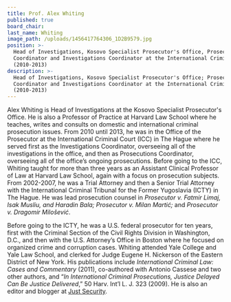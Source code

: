 ```yaml
---
title: Prof. Alex Whiting
published: true
board_chair:
last_name: Whiting
image_path: /uploads/1456417764306_1D2B9579.jpg
position: >-
  Head of Investigations, Kosovo Specialist Prosecutor's Office, Prosecutions
  Coordinator and Investigations Coordinator at the International Criminal Court
  (2010-2013)
description: >-
  Head of Investigations, Kosovo Specialist Prosecutor's Office; Prosecutions
  Coordinator and Investigations Coordinator at the International Criminal Court
  (2010-2013)
---
```


Alex Whiting is Head of Investigations at the Kosovo Specialist Prosecutor's Office. He is also a Professor of Practice at Harvard Law School where he teaches, writes and consults on domestic and international criminal prosecution issues. From 2010 until 2013, he was in the Office of the Prosecutor at the International Criminal Court (ICC) in The Hague where he served first as the Investigations Coordinator, overseeing all of the investigations in the office, and then as Prosecutions Coordinator, overseeing all of the office’s ongoing prosecutions. Before going to the ICC, Whiting taught for more than three years as an Assistant Clinical Professor of Law at Harvard Law School, again with a focus on prosecution subjects. From 2002-2007, he was a Trial Attorney and then a Senior Trial Attorney with the International Criminal Tribunal for the Former Yugoslavia (ICTY) in The Hague. He was lead prosecution counsel in *Prosecutor v. Fatmir Limaj, Isak Musliu, and Haradin Bala; Prosecutor v. Milan Martić;* and *Prosecutor v. Dragomir Milošević*.

Before going to the ICTY, he was a U.S. federal prosecutor for ten years, first with the Criminal Section of the Civil Rights Division in Washington, D.C., and then with the U.S. Attorney’s Office in Boston where he focused on organized crime and corruption cases. Whiting attended Yale College and Yale Law School, and clerked for Judge Eugene H. Nickerson of the Eastern District of New York. His publications include *International Criminal Law: Cases and Commentary* (2011), co-authored with Antonio Cassese and two other authors, and “*In International Criminal Prosecutions, Justice Delayed Can Be Justice Delivered*,” 50 Harv. Int’l L. J. 323 (2009). He is also an editor and blogger at [Just Security](https://www.justsecurity.org/).